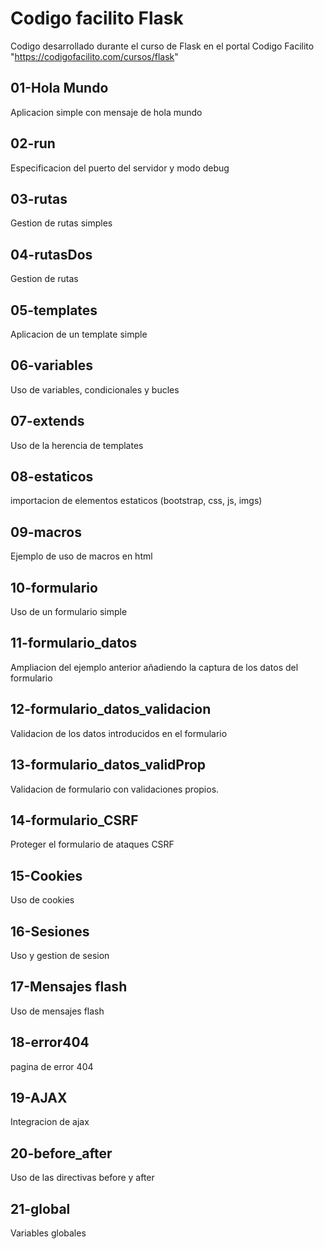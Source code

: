 # Codigo facilito Flask
Codigo desarrollado durante el curso de Flask en el portal Codigo Facilito "https://codigofacilito.com/cursos/flask"


## 01-Hola Mundo
Aplicacion simple con mensaje de hola mundo

## 02-run
Especificacion del puerto del servidor y modo debug

## 03-rutas
Gestion de rutas simples

## 04-rutasDos
Gestion de rutas

## 05-templates
Aplicacion de un template simple

## 06-variables
Uso de variables, condicionales y bucles

## 07-extends
Uso de la herencia de templates

## 08-estaticos
importacion de elementos estaticos (bootstrap, css, js, imgs)

## 09-macros
Ejemplo de uso de macros en html

## 10-formulario
Uso de un formulario simple

## 11-formulario_datos
Ampliacion del ejemplo anterior añadiendo la captura de los datos del formulario

## 12-formulario_datos_validacion
Validacion de los datos introducidos en el formulario

## 13-formulario_datos_validProp
Validacion de formulario con validaciones propios.

## 14-formulario_CSRF
Proteger el formulario de ataques CSRF

## 15-Cookies
Uso de cookies

## 16-Sesiones
Uso y gestion de sesion

## 17-Mensajes flash
Uso de mensajes flash

## 18-error404
pagina de error 404

## 19-AJAX
Integracion de ajax

## 20-before_after
Uso de las directivas before y after

## 21-global
Variables globales